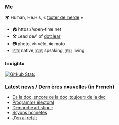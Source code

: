 ### Me

🌍 Human, He/His, « [footer de merde](https://open-time.net/post/2013/07/17/La-veritable-histoire-du-Footer-de-merde-) » 
* 🏠 https://open-time.net 
* 🛠️ Lead dev' of [dotclear](https://git.dotclear.org/dev/dotclear)
* 📷 photo, 🚲 vélo, 🏍️ moto 
* 🇫🇷 native, 🇬🇧 speaking, 🇪🇺 living

### Insights

[![GitHub Stats](https://github-readme-stats-sigma-five.vercel.app/api?username=franck-paul)](https://github.com/franck-paul)

### Latest news / Dernières nouvelles (in French)

<!-- BLOG-POST-LIST:START -->
- [De la doc, encore de la doc, toujours de la doc](https://open-time.net/post/2025/02/27/De-la-doc-encore-de-la-doc-toujours-de-la-doc)
- [Programme électoral](https://open-time.net/post/2025/02/26/Programme-electoral)
- [Démarche artistique](https://open-time.net/post/2025/02/25/Demarche-artistique)
- [Soyons honnêtes](https://open-time.net/post/2025/02/24/Soyons-honnetes)
- [J&#39;en ai refait](https://open-time.net/post/2025/02/23/J-en-ai-refait)
<!-- BLOG-POST-LIST:END -->
